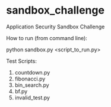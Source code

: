 sandbox_challenge
=================

Application Security Sandbox Challenge

How to run (from command line):

python sandbox.py <script_to_run.py> <arg1> <arg2>

Test Scripts:
1) countdown.py
2) fibonacci.py
4) bin_search.py
3) bf.py
4) invalid_test.py




